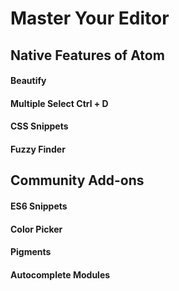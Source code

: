 # Master Your Editor

## Native Features of Atom

#### Beautify

#### Multiple Select Ctrl + D

#### CSS Snippets

#### Fuzzy Finder

## Community Add-ons

#### ES6 Snippets

#### Color Picker

#### Pigments

#### Autocomplete Modules

